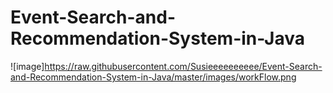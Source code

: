 # Event-Search-and-Recommendation-System-in-Java
![image]https://raw.githubusercontent.com/Susieeeeeeeeee/Event-Search-and-Recommendation-System-in-Java/master/images/workFlow.png
